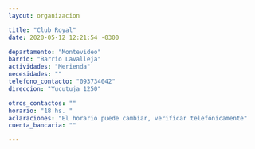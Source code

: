 ```yaml
---
layout: organizacion

title: "Club Royal"
date: 2020-05-12 12:21:54 -0300

departamento: "Montevideo"
barrio: "Barrio Lavalleja"
actividades: "Merienda"
necesidades: ""
telefono_contacto: "093734042"
direccion: "Yucutuja 1250"

otros_contactos: ""
horario: "18 hs. "
aclaraciones: "El horario puede cambiar, verificar telefónicamente"
cuenta_bancaria: ""

---
```

